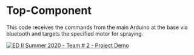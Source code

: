 # Top-Component
This code receives the commands from the main Arduino at the base via bluetooth and targets the specified motor for spraying.

[![ED II Summer 2020 - Team # 2 - Project Demo](https://github.com/COLOR-BOT/Project-Media/blob/master/2020.08.04%20-%20COLOR%20BOT%20Final%20Images/IMG_0916.JPG)](https://www.youtube.com/watch?v=hgwI4IZJQOI)
